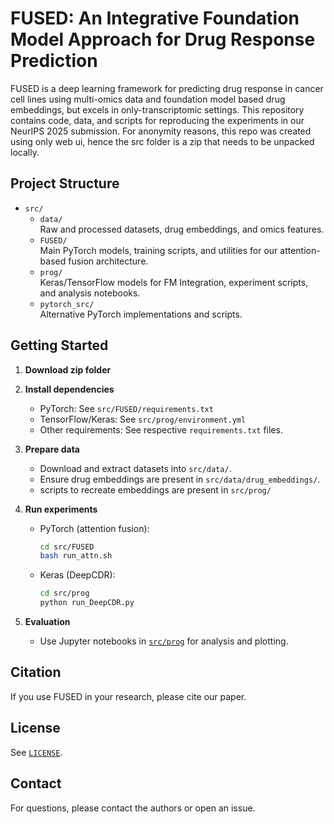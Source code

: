 # FUSED: An Integrative Foundation Model Approach for Drug Response Prediction

FUSED is a deep learning framework for predicting drug response in cancer cell lines using multi-omics data and foundation model based drug embeddings, but excels in only-transcriptomic settings. This repository contains code, data, and scripts for reproducing the experiments in our NeurIPS 2025 submission. For anonymity reasons, this repo was created using only web ui, hence the src folder is a zip that needs to be unpacked locally.

## Project Structure

- `src/`
  - `data/`  
    Raw and processed datasets, drug embeddings, and omics features.
  - `FUSED/`  
    Main PyTorch models, training scripts, and utilities for our attention-based fusion architecture.
  - `prog/`  
    Keras/TensorFlow models for FM Integration, experiment scripts, and analysis notebooks.
  - `pytorch_src/`  
    Alternative PyTorch implementations and scripts.

## Getting Started

1. **Download zip folder**

2. **Install dependencies**
   - PyTorch: See `src/FUSED/requirements.txt`
   - TensorFlow/Keras: See `src/prog/environment.yml`
   - Other requirements: See respective `requirements.txt` files.

3. **Prepare data**
   - Download and extract datasets into `src/data/`.
   - Ensure drug embeddings are present in `src/data/drug_embeddings/`.
   - scripts to recreate embeddings are present in `src/prog/`

4. **Run experiments**
   - PyTorch (attention fusion):  
     ```sh
     cd src/FUSED
     bash run_attn.sh
     ```
   - Keras (DeepCDR):  
     ```sh
     cd src/prog
     python run_DeepCDR.py
     ```

5. **Evaluation**
   - Use Jupyter notebooks in [`src/prog`](src/prog) for analysis and plotting.

## Citation

If you use FUSED in your research, please cite our paper.

## License

See [`LICENSE`](LICENSE).

## Contact

For questions, please contact the authors or open an issue.
